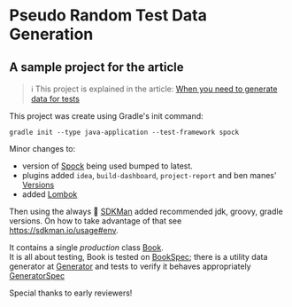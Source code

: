 # Pseudo Random Test Data Generation
## A sample project for the article

> :information_source: This project is explained in the article: [When you need to generate data for tests](https://blog.shimomoto.org/when-you-need-to-generate-data-for-tests)

This project was create using Gradle's init command:
``` shell
gradle init --type java-application --test-framework spock
```

Minor changes to:
- version of [Spock](https://spockframework.org/spock/docs/2.3/all_in_one.html) being used bumped to latest.
- plugins added `idea`, `build-dashboard`, `project-report` and ben manes' [Versions](https://github.com/ben-manes/gradle-versions-plugin)
- added [Lombok](https://projectlombok.org/)

Then using the always :sparkling_heart: [SDKMan](https://sdkman.io/) added recommended jdk, groovy, gradle versions. On how to take advantage of that see https://sdkman.io/usage#env.

It contains a single _production_ class [Book](java/org/shimomoto/blog/pttdg/model/Book.java).  
It is all about testing, Book is tested on [BookSpec](groovy/org/shimomoto/blog/pttdg/BookSpec.groovy); there is a utility data generator at [Generator](groovy/org/shimomoto/blog/pttdg/generator/Generator.groovy) and tests to verify it behaves appropriately [GeneratorSpec](groovy/org/shimomoto/blog/pttdg/generator/GeneratorSpec.groovy)

Special thanks to early reviewers!
